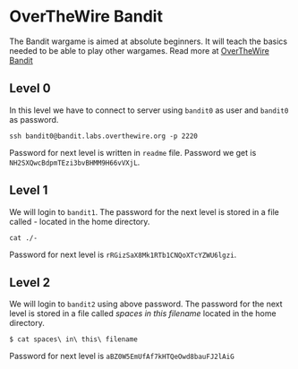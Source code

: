 # OverTheWire Bandit

The Bandit wargame is aimed at absolute beginners. It will teach the basics needed to be able to play other wargames. Read more at [OverTheWire Bandit](https://overthewire.org/wargames/bandit/)

## Level 0
In this level we have to connect to server using `bandit0` as user and `bandit0` as password.
```
ssh bandit0@bandit.labs.overthewire.org -p 2220
```

Password for next level is written in `readme` file. Password we get is `NH2SXQwcBdpmTEzi3bvBHMM9H66vVXjL`.

## Level 1

We will login to `bandit1`. The password for the next level is stored in a file called *-* located in the home directory.
```
cat ./-
```
Password for next level is `rRGizSaX8Mk1RTb1CNQoXTcYZWU6lgzi`.

## Level 2
We will login to `bandit2` using above password. The password for the next level is stored in a file called *spaces in this filename* located in the home directory.
```
$ cat spaces\ in\ this\ filename
```
Password for next level is `aBZ0W5EmUfAf7kHTQeOwd8bauFJ2lAiG`